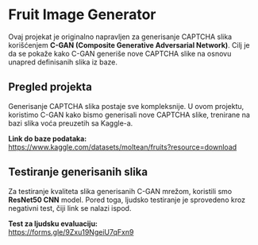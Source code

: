 # Fruit Image Generator

Ovaj projekat je originalno napravljen za generisanje CAPTCHA slika korišćenjem **C-GAN (Composite Generative Adversarial Network)**. Cilj je da se pokaže kako C-GAN generiše nove CAPTCHA slike na osnovu unapred definisanih slika iz baze.

## Pregled projekta

Generisanje CAPTCHA slika postaje sve kompleksnije. U ovom projektu, koristimo C-GAN kako bismo generisali nove CAPTCHA slike, trenirane na bazi slika voća preuzetih sa Kaggle-a.

**Link do baze podataka:**  
https://www.kaggle.com/datasets/moltean/fruits?resource=download

## Testiranje generisanih slika

Za testiranje kvaliteta slika generisanih C-GAN mrežom, koristili smo **ResNet50 CNN** model. Pored toga, ljudsko testiranje je sprovedeno kroz negativni test, čiji link se nalazi ispod.

**Test za ljudsku evaluaciju:**  
https://forms.gle/9Zxu19NgeiU7qFxn9

